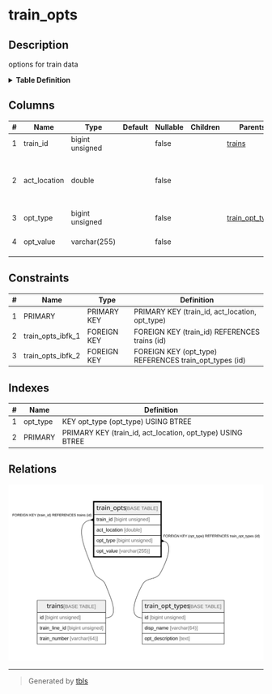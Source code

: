 # train_opts

## Description

options for train data

<details>
<summary><strong>Table Definition</strong></summary>

```sql
CREATE TABLE `train_opts` (
  `train_id` bigint unsigned NOT NULL COMMENT 'target train id',
  `act_location` double NOT NULL COMMENT 'location that will be effected this option',
  `opt_type` bigint unsigned NOT NULL COMMENT 'option type id',
  `opt_value` varchar(255) NOT NULL COMMENT 'option setting value',
  PRIMARY KEY (`train_id`,`act_location`,`opt_type`),
  KEY `opt_type` (`opt_type`),
  CONSTRAINT `train_opts_ibfk_1` FOREIGN KEY (`train_id`) REFERENCES `trains` (`id`) ON DELETE CASCADE,
  CONSTRAINT `train_opts_ibfk_2` FOREIGN KEY (`opt_type`) REFERENCES `train_opt_types` (`id`) ON DELETE CASCADE
) ENGINE=InnoDB DEFAULT CHARSET=utf8mb3 COMMENT='options for train data'
```

</details>

## Columns

| # | Name | Type | Default | Nullable | Children | Parents | Comment |
| - | ---- | ---- | ------- | -------- | -------- | ------- | ------- |
| 1 | train_id | bigint unsigned |  | false |  | [trains](trains.md) | target train id |
| 2 | act_location | double |  | false |  |  | location that will be effected this option |
| 3 | opt_type | bigint unsigned |  | false |  | [train_opt_types](train_opt_types.md) | option type id |
| 4 | opt_value | varchar(255) |  | false |  |  | option setting value |

## Constraints

| # | Name | Type | Definition |
| - | ---- | ---- | ---------- |
| 1 | PRIMARY | PRIMARY KEY | PRIMARY KEY (train_id, act_location, opt_type) |
| 2 | train_opts_ibfk_1 | FOREIGN KEY | FOREIGN KEY (train_id) REFERENCES trains (id) |
| 3 | train_opts_ibfk_2 | FOREIGN KEY | FOREIGN KEY (opt_type) REFERENCES train_opt_types (id) |

## Indexes

| # | Name | Definition |
| - | ---- | ---------- |
| 1 | opt_type | KEY opt_type (opt_type) USING BTREE |
| 2 | PRIMARY | PRIMARY KEY (train_id, act_location, opt_type) USING BTREE |

## Relations

![er](train_opts.svg)

---

> Generated by [tbls](https://github.com/k1LoW/tbls)
